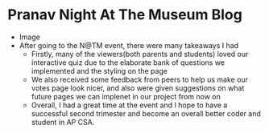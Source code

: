 # Pranav Night At The Museum Blog
- Image
- After going to the N@TM event, there were many takeaways I had
    - Firstly, many of the viewers(both parents and students) loved our interactive quiz due to the elaborate bank of questions we implemented and the styling on the page
    - We also received some feedback from peers to help us make our votes page look nicer, and also were given suggestions on what future pages we can implenet in our project from now on
    - Overall, I had a great time at the event and I hope to have a successful second trimester and become an overall better coder and student in AP CSA. 